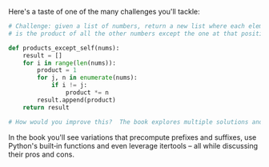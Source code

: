 Here's a taste of one of the many challenges you'll tackle:

```python
# Challenge: given a list of numbers, return a new list where each element
# is the product of all the other numbers except the one at that position.

def products_except_self(nums):
    result = []
    for i in range(len(nums)):
        product = 1
        for j, n in enumerate(nums):
            if i != j:
                product *= n
        result.append(product)
    return result

# How would you improve this?  The book explores multiple solutions and their trade‑offs.
```

In the book you'll see variations that precompute prefixes and suffixes, use Python's built‑in functions and even leverage itertools – all while discussing their pros and cons.